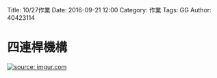Title: 10/27作業
Date: 2016-09-21 12:00
Category: 作業
Tags: GG
Author: 40423114

四連桿機構
===
<!-- PELICAN_END_SUMMARY -->

<a href="http://imgur.com/lr3dVT2"><img src="http://i.imgur.com/lr3dVT2.png" title="source: imgur.com" /></a>